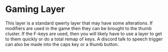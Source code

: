 # Gaming Layer

This layer is a standard qwerty layer that may have some alterations. If modifiers are used in the game then they can be brought to the thumb cluster. If the F-keys are used, then you will likely have to use a layer to get to them quickly or do a total remap of keys. A discord talk to speech trigger can also be made into the caps key or a thumb button.
